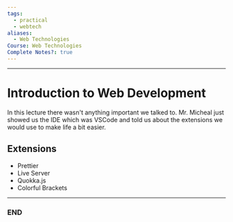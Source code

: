 ```yaml
---
tags:
  - practical
  - webtech
aliases:
  - Web Technologies
Course: Web Technologies
Complete Notes?: true
---
```

---
# Introduction to Web Development
In this lecture there wasn't anything important we talked to. Mr. Micheal just showed us the IDE which was VSCode and told us about the extensions we would use to make life a bit easier.
## Extensions 
- Prettier
- Live Server
- Quokka.js
- Colorful Brackets
---
### END